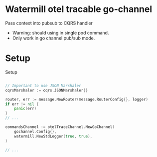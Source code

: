 # Watermill otel tracable go-channel
Pass context into pubsub to CQRS handler

 - Warning: should using in single pod command.
 - Only work in go channel pub/sub mode.

# Setup

Setup 

``` go

// Important to use JSON Marshaler
cqrsMarshaler := cqrs.JSONMarshaler{}

router, err := message.NewRouter(message.RouterConfig{}, logger)
if err != nil {
    panic(err)
}
// ...

commandsChannel := otelTraceChannel.NewGoChannel(
    gochannel.Config{},
    watermill.NewStdLogger(true, true),
)

// ... 

```